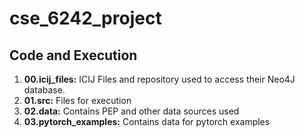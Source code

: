 # cse_6242_project

<h2> Code and Execution </h2>
<ol>
  <li><b>00.icij_files:</b> ICIJ Files and repository used to access their Neo4J database.</li>
  <li><b>01.src:</b> Files for execution</li>
  <li><b>02.data:</b> Contains PEP and other data sources used</li>
  <li><b>03.pytorch_examples:</b> Contains data for pytorch examples</li>
</ol>
